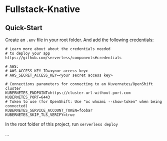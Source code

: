 # Fullstack-Knative

## Quick-Start

Create an `.env` file in your root folder.  And add the following credentials:

```
# Learn more about about the credentials needed
# to deploy your app https://github.com/serverless/components#credentials

# AWS:
# AWS_ACCESS_KEY_ID=<your access key>
# AWS_SECRET_ACCESS_KEY=<your secret access key>

# Connections parameters for connecting to an Kuvernetes/OpenShift cluster
KUBERNETES_ENDPOINT=https://cluster-url-without-port.com
KUBERNETES_PORT=6443
# Token to use (for OpenShift: Use "oc whoami --show-token" when being connected)
KUBERNETES_SERVICE_ACCOUNT_TOKEN=foobar
KUBERNETES_SKIP_TLS_VERIFY=true
```

In the root folder of this project, run `serverless deploy`

...
